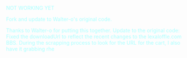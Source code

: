<div style="color:#AAFFFF">
NOT WORKING YET
  
Fork and update to Walter-o's original code.

Thanks to Walter-o for putting this together.
Update to the original code:
Fixed the downloadUrl to reflect the recent changes to the lexaloffle.com BBS.
During the scrapping process to look for the URL for the cart, I also have it grabbing rhe <TITLE> and apending it
to the begining of the file name. This really helped with the carts with 4233454.p8.png as a name.
Added verbose logging to a text file to catch errors and to see the last cartID downloaded.

To add:
I want to add a "resume" function so it will start with the last cartID it downloaded and continue on.
  

Install Process:

Step 1: Have python and pip installed<br>
Step 2 (optional): open a virtual environment<br>
Step 3: <code>pip install requirements.txt</code><br>
Step 4: Edit <code>start.py</code> to your needs<br>
Step 5: <code>python3 start.py</code><br><br>

